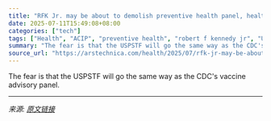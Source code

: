 ```yaml
---
title: "RFK Jr. may be about to demolish preventive health panel, health groups fear"
date: 2025-07-11T15:49:08+08:00
categories: ["tech"]
tags: ["Health", "ACIP", "preventive health", "robert f kennedy jr", "USPSTF"]
summary: "The fear is that the USPSTF will go the same way as the CDC's vaccine advisory panel."
source_url: "https://arstechnica.com/health/2025/07/rfk-jr-may-be-about-to-demolish-preventive-health-panel-health-groups-fear/"
---
```


The fear is that the USPSTF will go the same way as the CDC's vaccine advisory panel.

---

*来源: [原文链接](https://arstechnica.com/health/2025/07/rfk-jr-may-be-about-to-demolish-preventive-health-panel-health-groups-fear/)*
